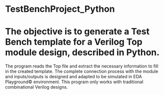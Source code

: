 # TestBenchProject_Python
# The objective is to generate a Test Bench template for a Verilog Top module design, described in Python.
The program reads the Top file and extract the necessary information to fill in the created template. The
complete connection process with the module and inputs/outputs is designed and adapted to be simulated
in EDA Playground© environment. This program only works with traditional combinational Verilog
designs.
